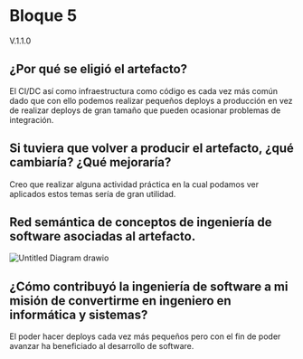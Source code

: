 
# Bloque 5

V.1.1.0

## ¿Por qué se eligió el artefacto?

El CI/DC así como infraestructura como código es cada vez más común dado que con ello podemos realizar pequeños deploys a producción en vez de realizar deploys de gran tamaño que pueden ocasionar problemas de integración.

## Si tuviera que volver a producir el artefacto, ¿qué cambiaría? ¿Qué mejoraría?

Creo que realizar alguna actividad práctica en la cual podamos ver aplicados estos temas sería de gran utilidad.

## Red semántica de conceptos de ingeniería de software asociadas al artefacto.

![Untitled Diagram drawio](https://user-images.githubusercontent.com/36336260/141723447-c260b0ed-1949-494e-a645-e1d5b7991a35.png)

## ¿Cómo contribuyó la ingeniería de software a mi misión de convertirme en ingeniero en informática y sistemas?

El poder hacer deploys cada vez más pequeños pero con el fin de poder avanzar ha beneficiado al desarrollo de software.

